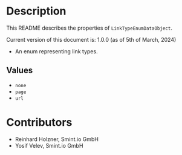 Description
===========
This README describes the properties of `LinkTypeEnumDataObject`.

Current version of this document is: 1.0.0 (as of 5th of March, 2024)

- An enum representing link types.

## Values
- `none`
- `page`
- `url`

Contributors
============

- Reinhard Holzner, Smint.io GmbH
- Yosif Velev, Smint.io GmbH